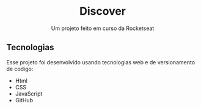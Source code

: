 <h1 align="center">Discover</h1>
<p align="center">Um projeto feito em curso da Rocketseat</p>

## Tecnologias
<p>Esse projeto foi desenvolvido usando tecnologias web e de versionamento de codigo:</p>
<ul>
<li>Html</li>
<li>CSS</li>
<li>JavaScript</li>
<li>GitHub</li>